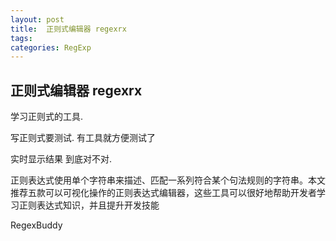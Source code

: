```yaml
---
layout: post
title:  正则式编辑器 regexrx
tags: 
categories: RegExp
---
```


## 正则式编辑器 regexrx


学习正则式的工具.

写正则式要测试. 有工具就方便测试了 

实时显示结果  到底对不对.






正则表达式使用单个字符串来描述、匹配一系列符合某个句法规则的字符串。本文推荐五款可以可视化操作的正则表达式编辑器，这些工具可以很好地帮助开发者学习正则表达式知识，并且提升开发技能


RegexBuddy